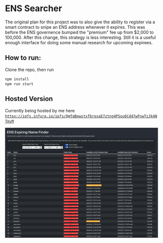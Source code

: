 # ENS Searcher

The original plan for this project was to also give the ability to register via a smart contract to snipe an ENS address whenever it expires. This was before the ENS governence bumped the "premium" fee up from $2,000 to 100,000. After this change, this strategy is less interesting. Still it is a useful enough interface for doing some manual research for upcoming expirees. 

## How to run:
Clone the repo, then run
```
npm install
npm run start
```

## Hosted Version
Currently being hosted by me here [`https://ipfs.infura.io/ipfs/QmTqBpwstxfbrpsaE7ztng4PSou6Cd47wFnwTzJk4NTmyM`](https://ipfs.infura.io/ipfs/QmTqBpwstxfbrpsaE7ztng4PSou6Cd47wFnwTzJk4NTmyM)

![screenshot](assets/screenshot-scores.png)
